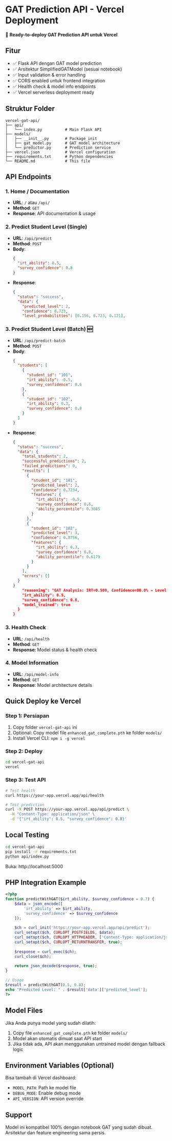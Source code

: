 # GAT Prediction API - Vercel Deployment

🚀 **Ready-to-deploy GAT Prediction API untuk Vercel**

## Fitur
- ✅ Flask API dengan GAT model prediction
- ✅ Arsitektur SimplifiedGATModel (sesuai notebook)  
- ✅ Input validation & error handling
- ✅ CORS enabled untuk frontend integration
- ✅ Health check & model info endpoints
- ✅ Vercel serverless deployment ready

## Struktur Folder
```
vercel-gat-api/
├── api/
│   └── index.py          # Main Flask API
├── models/
│   ├── __init__.py       # Package init
│   ├── gat_model.py      # GAT model architecture  
│   └── predictor.py      # Prediction service
├── vercel.json           # Vercel configuration
├── requirements.txt      # Python dependencies
└── README.md             # This file
```

## API Endpoints

### 1. Home / Documentation
- **URL**: `/` atau `/api/`
- **Method**: `GET`
- **Response**: API documentation & usage

### 2. Predict Student Level (Single)
- **URL**: `/api/predict`
- **Method**: `POST`
- **Body**:
  ```json
  {
    "irt_ability": 0.5,
    "survey_confidence": 0.8
  }
  ```
- **Response**:
  ```json
  {
    "status": "success",
    "data": {
      "predicted_level": 2,
      "confidence": 0.723,
      "level_probabilities": [0.156, 0.723, 0.121],

### 3. Predict Student Level (Batch) 🆕
- **URL**: `/api/predict-batch`
- **Method**: `POST` 
- **Body**:
  ```json
  {
    "students": [
      {
        "student_id": "101",
        "irt_ability": -0.5,
        "survey_confidence": 0.6
      },
      {
        "student_id": "102", 
        "irt_ability": 0.3,
        "survey_confidence": 0.8
      }
    ]
  }
  ```
- **Response**:
  ```json
  {
    "status": "success",
    "data": {
      "total_students": 2,
      "successful_predictions": 2,
      "failed_predictions": 0,
      "results": [
        {
          "student_id": "101",
          "predicted_level": 2,
          "confidence": 0.7234,
          "features": {
            "irt_ability": -0.5,
            "survey_confidence": 0.6,
            "ability_percentile": 0.3085
          }
        },
        {
          "student_id": "102",
          "predicted_level": 3, 
          "confidence": 0.8756,
          "features": {
            "irt_ability": 0.3,
            "survey_confidence": 0.8,
            "ability_percentile": 0.6179
          }
        }
      ],
      "errors": []
    }
  }
      "reasoning": "GAT Analysis: IRT=0.500, Confidence=80.0% → Level 2",
      "irt_ability": 0.5,
      "survey_confidence": 0.8,
      "model_trained": true
    }
  }
  ```

### 3. Health Check
- **URL**: `/api/health`
- **Method**: `GET`
- **Response**: Model status & health check

### 4. Model Information
- **URL**: `/api/model-info` 
- **Method**: `GET`
- **Response**: Model architecture details

## Quick Deploy ke Vercel

### Step 1: Persiapan
1. Copy folder `vercel-gat-api` ini
2. Optional: Copy model file `enhanced_gat_complete.pth` ke folder `models/`
3. Install Vercel CLI: `npm i -g vercel`

### Step 2: Deploy
```bash
cd vercel-gat-api
vercel
```

### Step 3: Test API
```bash
# Test health
curl https://your-app.vercel.app/api/health

# Test prediction
curl -X POST https://your-app.vercel.app/api/predict \
  -H "Content-Type: application/json" \
  -d '{"irt_ability": 0.5, "survey_confidence": 0.8}'
```

## Local Testing

```bash
cd vercel-gat-api
pip install -r requirements.txt
python api/index.py
```

Buka: http://localhost:5000

## PHP Integration Example

```php
<?php
function predictWithGAT($irt_ability, $survey_confidence = 0.7) {
    $data = json_encode([
        'irt_ability' => $irt_ability,
        'survey_confidence' => $survey_confidence
    ]);
    
    $ch = curl_init('https://your-app.vercel.app/api/predict');
    curl_setopt($ch, CURLOPT_POSTFIELDS, $data);
    curl_setopt($ch, CURLOPT_HTTPHEADER, ['Content-Type: application/json']);
    curl_setopt($ch, CURLOPT_RETURNTRANSFER, true);
    
    $response = curl_exec($ch);
    curl_close($ch);
    
    return json_decode($response, true);
}

// Usage
$result = predictWithGAT(0.5, 0.8);
echo "Predicted Level: " . $result['data']['predicted_level'];
?>
```

## Model Files

Jika Anda punya model yang sudah dilatih:
1. Copy file `enhanced_gat_complete.pth` ke folder `models/`
2. Model akan otomatis dimuat saat API start
3. Jika tidak ada, API akan menggunakan untrained model dengan fallback logic

## Environment Variables (Optional)

Bisa tambah di Vercel dashboard:
- `MODEL_PATH`: Path ke model file
- `DEBUG_MODE`: Enable debug mode
- `API_VERSION`: API version override

## Support

Model ini kompatibel 100% dengan notebook GAT yang sudah dibuat. Arsitektur dan feature engineering sama persis.